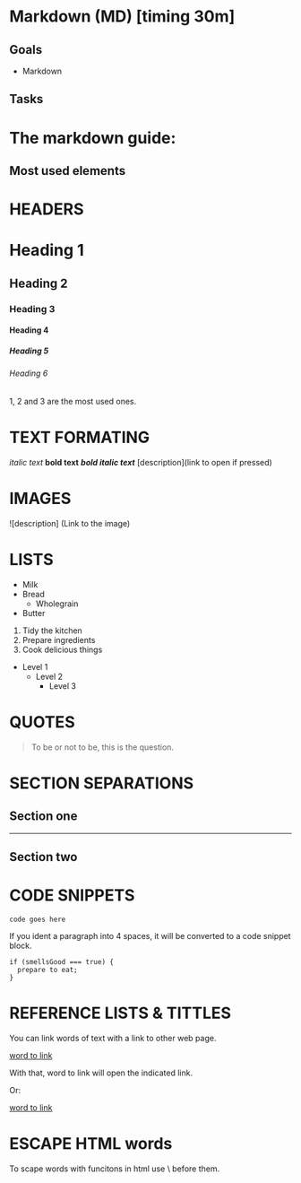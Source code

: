 # Markdown (MD) [timing 30m]

## Goals

- Markdown

## Tasks

# The markdown guide:

## Most used elements

# HEADERS

# Heading 1
## Heading 2
### Heading 3
#### Heading 4
##### Heading 5
###### Heading 6
1, 2 and 3 are the most used ones.

# TEXT FORMATING
*italic text*
**bold text**
***bold italic text***
[description](link to open if pressed)


# IMAGES
![description] (Link to the image)


# LISTS
* Milk
* Bread
  * Wholegrain
* Butter

1. Tidy the kitchen
2. Prepare ingredients
3. Cook delicious things

* Level 1
  -  Level 2
     + Level 3

# QUOTES
>To be or not to be, this is the question.

# SECTION SEPARATIONS

## Section one

---

## Section two



# CODE SNIPPETS

`code goes here`

If you ident a paragraph into 4 spaces, it will be converted to a code snippet block.

    if (smellsGood === true) {
      prepare to eat;
    }


# REFERENCE LISTS & TITTLES
You can link words of text with a link to other web page.

[word to link][link element reference]

[link element reference]: link

With that, word to link will open the indicated link.

Or:

[word to link](link)

# ESCAPE HTML words

To scape words with funcitons in html use \ before them.
